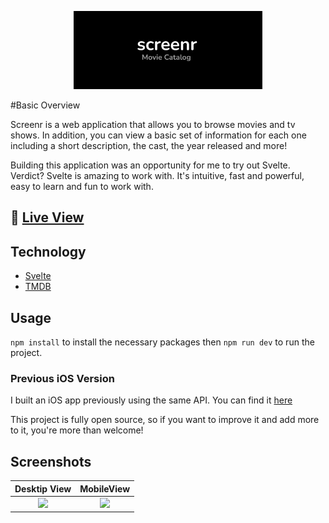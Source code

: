 <p align="center"><img src="https://github.com/joevegacoding/Screenr/blob/main/Screenshots/cover_image.png" alt="drawing" width="60%" /><p/>
#Basic Overview

Screenr is a web application that allows you to browse movies and tv shows. In addition, you can view a basic set of information for each one including a short description, the cast, the year released and more!

Building this application was an opportunity for me to try out Svelte. Verdict? Svelte is amazing to work with. It's intuitive, fast and powerful, easy to learn and fun to work with.

## 🚀 [Live View]()

## Technology

- [Svelte](https://svelte.dev/) 
- [TMDB](https://www.themoviedb.org/)

## Usage

``` npm install ``` to install the necessary packages then ``` npm run dev ``` to run the project.

### Previous iOS Version

I built an iOS app previously using the same API. You can find it [here]()

This project is fully open source, so if you want to improve it and add more to it, you're more than welcome!

## Screenshots

Desktip View             |  MobileView
:-------------------------:|:-------------------------:
![](https://github.com/joevegacoding/Screenr/blob/main/Screenshots/DesktopImage.png)  |  ![](https://github.com/joevegacoding/Screenr/blob/main/Screenshots/MobileImage.png)


